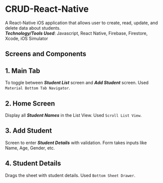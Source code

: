# CRUD-React-Native

A React-Native iOS application that allows user to create, read, update, and delete data about students.
<br />
***Technology/Tools Used***: Javascript, React Native, Firebase, Firestore, Xcode, iOS Simulator
## Screens and Components

## 1. Main Tab
To toggle between ***Student List*** screen and ***Add Student*** screen. Used `Material Bottom Tab Navigator`. <br />

## 2. Home Screen
Display all ***Student Names*** in the List View. Used `Scroll List View`. <br />

## 3. Add Student
Screen to enter ***Student Details*** with validation. Form takes inputs like Name, Age, Gender, etc. <br />

## 4. Student Details
Drags the sheet with student details. Used `Bottom Sheet Drawer`.


